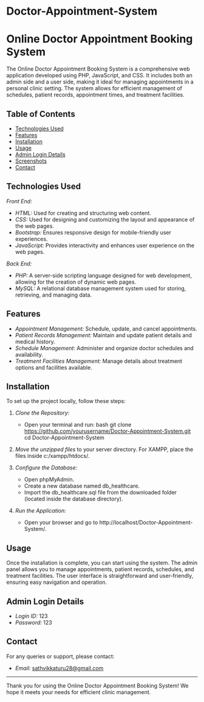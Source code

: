 # Doctor-Appointment-System

# Online Doctor Appointment Booking System

The Online Doctor Appointment Booking System is a comprehensive web application developed using PHP, JavaScript, and CSS. It includes both an admin side and a user side, making it ideal for managing appointments in a personal clinic setting. The system allows for efficient management of schedules, patient records, appointment times, and treatment facilities.

## Table of Contents

- [Technologies Used](#technologies-used)
- [Features](#features)
- [Installation](#installation)
- [Usage](#usage)
- [Admin Login Details](#admin-login-details)
- [Screenshots](#screenshots)
- [Contact](#contact)

## Technologies Used

*Front End:*
- *HTML:* Used for creating and structuring web content.
- *CSS:* Used for designing and customizing the layout and appearance of the web pages.
- *Bootstrap:* Ensures responsive design for mobile-friendly user experiences.
- *JavaScript:* Provides interactivity and enhances user experience on the web pages.

*Back End:*
- *PHP:* A server-side scripting language designed for web development, allowing for the creation of dynamic web pages.
- *MySQL:* A relational database management system used for storing, retrieving, and managing data.

## Features

- *Appointment Management:* Schedule, update, and cancel appointments.
- *Patient Records Management:* Maintain and update patient details and medical history.
- *Schedule Management:* Administer and organize doctor schedules and availability.
- *Treatment Facilities Management:* Manage details about treatment options and facilities available.

## Installation

To set up the project locally, follow these steps:

1. *Clone the Repository*:
   - Open your terminal and run:
     bash
     git clone https://github.com/yourusername/Doctor-Appointment-System.git
     cd Doctor-Appointment-System
     

2. *Move the unzipped files* to your server directory. For XAMPP, place the files inside c:/xampp/htdocs/.

3. *Configure the Database:*
   - Open phpMyAdmin.
   - Create a new database named db_healthcare.
   - Import the db_healthcare.sql file from the downloaded folder (located inside the database directory).

4. *Run the Application:*
   - Open your browser and go to http://localhost/Doctor-Appointment-System/.

## Usage

Once the installation is complete, you can start using the system. The admin panel allows you to manage appointments, patient records, schedules, and treatment facilities. The user interface is straightforward and user-friendly, ensuring easy navigation and operation.

## Admin Login Details

- *Login ID:* 123
- *Password:* 123

 

## Contact

For any queries or support, please contact:

- *Email:* sathvikkaturu28@gmail.com
---

Thank you for using the Online Doctor Appointment Booking System! We hope it meets your needs for efficient clinic management.